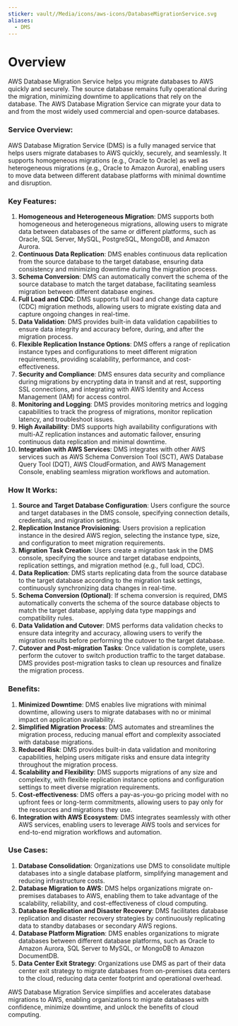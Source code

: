 ```yaml
---
sticker: vault//Media/icons/aws-icons/DatabaseMigrationService.svg
aliases:
  - DMS
---
```

# Overview
AWS Database Migration Service helps you migrate databases to AWS quickly and securely. The source database remains fully operational during the migration, minimizing downtime to applications that rely on the database. The AWS Database Migration Service can migrate your data to and from the most widely used commercial and open-source databases.

### Service Overview:

AWS Database Migration Service (DMS) is a fully managed service that helps users migrate databases to AWS quickly, securely, and seamlessly. It supports homogeneous migrations (e.g., Oracle to Oracle) as well as heterogeneous migrations (e.g., Oracle to Amazon Aurora), enabling users to move data between different database platforms with minimal downtime and disruption.

### Key Features:

1. **Homogeneous and Heterogeneous Migration**: DMS supports both homogeneous and heterogeneous migrations, allowing users to migrate data between databases of the same or different platforms, such as Oracle, SQL Server, MySQL, PostgreSQL, MongoDB, and Amazon Aurora.
2. **Continuous Data Replication**: DMS enables continuous data replication from the source database to the target database, ensuring data consistency and minimizing downtime during the migration process.
3. **Schema Conversion**: DMS can automatically convert the schema of the source database to match the target database, facilitating seamless migration between different database engines.
4. **Full Load and CDC**: DMS supports full load and change data capture (CDC) migration methods, allowing users to migrate existing data and capture ongoing changes in real-time.
5. **Data Validation**: DMS provides built-in data validation capabilities to ensure data integrity and accuracy before, during, and after the migration process.
6. **Flexible Replication Instance Options**: DMS offers a range of replication instance types and configurations to meet different migration requirements, providing scalability, performance, and cost-effectiveness.
7. **Security and Compliance**: DMS ensures data security and compliance during migrations by encrypting data in transit and at rest, supporting SSL connections, and integrating with AWS Identity and Access Management (IAM) for access control.
8. **Monitoring and Logging**: DMS provides monitoring metrics and logging capabilities to track the progress of migrations, monitor replication latency, and troubleshoot issues.
9. **High Availability**: DMS supports high availability configurations with multi-AZ replication instances and automatic failover, ensuring continuous data replication and minimal downtime.
10. **Integration with AWS Services**: DMS integrates with other AWS services such as AWS Schema Conversion Tool (SCT), AWS Database Query Tool (DQT), AWS CloudFormation, and AWS Management Console, enabling seamless migration workflows and automation.

### How It Works:

1. **Source and Target Database Configuration**: Users configure the source and target databases in the DMS console, specifying connection details, credentials, and migration settings.
2. **Replication Instance Provisioning**: Users provision a replication instance in the desired AWS region, selecting the instance type, size, and configuration to meet migration requirements.
3. **Migration Task Creation**: Users create a migration task in the DMS console, specifying the source and target database endpoints, replication settings, and migration method (e.g., full load, CDC).
4. **Data Replication**: DMS starts replicating data from the source database to the target database according to the migration task settings, continuously synchronizing data changes in real-time.
5. **Schema Conversion (Optional)**: If schema conversion is required, DMS automatically converts the schema of the source database objects to match the target database, applying data type mappings and compatibility rules.
6. **Data Validation and Cutover**: DMS performs data validation checks to ensure data integrity and accuracy, allowing users to verify the migration results before performing the cutover to the target database.
7. **Cutover and Post-migration Tasks**: Once validation is complete, users perform the cutover to switch production traffic to the target database. DMS provides post-migration tasks to clean up resources and finalize the migration process.

### Benefits:

1. **Minimized Downtime**: DMS enables live migrations with minimal downtime, allowing users to migrate databases with no or minimal impact on application availability.
2. **Simplified Migration Process**: DMS automates and streamlines the migration process, reducing manual effort and complexity associated with database migrations.
3. **Reduced Risk**: DMS provides built-in data validation and monitoring capabilities, helping users mitigate risks and ensure data integrity throughout the migration process.
4. **Scalability and Flexibility**: DMS supports migrations of any size and complexity, with flexible replication instance options and configuration settings to meet diverse migration requirements.
5. **Cost-effectiveness**: DMS offers a pay-as-you-go pricing model with no upfront fees or long-term commitments, allowing users to pay only for the resources and migrations they use.
6. **Integration with AWS Ecosystem**: DMS integrates seamlessly with other AWS services, enabling users to leverage AWS tools and services for end-to-end migration workflows and automation.

### Use Cases:

1. **Database Consolidation**: Organizations use DMS to consolidate multiple databases into a single database platform, simplifying management and reducing infrastructure costs.
2. **Database Migration to AWS**: DMS helps organizations migrate on-premises databases to AWS, enabling them to take advantage of the scalability, reliability, and cost-effectiveness of cloud computing.
3. **Database Replication and Disaster Recovery**: DMS facilitates database replication and disaster recovery strategies by continuously replicating data to standby databases or secondary AWS regions.
4. **Database Platform Migration**: DMS enables organizations to migrate databases between different database platforms, such as Oracle to Amazon Aurora, SQL Server to MySQL, or MongoDB to Amazon DocumentDB.
5. **Data Center Exit Strategy**: Organizations use DMS as part of their data center exit strategy to migrate databases from on-premises data centers to the cloud, reducing data center footprint and operational overhead.

AWS Database Migration Service simplifies and accelerates database migrations to AWS, enabling organizations to migrate databases with confidence, minimize downtime, and unlock the benefits of cloud computing.
